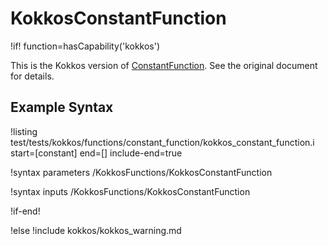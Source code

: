 # KokkosConstantFunction

!if! function=hasCapability('kokkos')

This is the Kokkos version of [ConstantFunction](ConstantFunction.md). See the original document for details.

## Example Syntax

!listing test/tests/kokkos/functions/constant_function/kokkos_constant_function.i start=[constant] end=[] include-end=true

!syntax parameters /KokkosFunctions/KokkosConstantFunction

!syntax inputs /KokkosFunctions/KokkosConstantFunction

!if-end!

!else
!include kokkos/kokkos_warning.md
